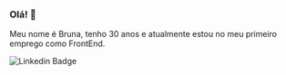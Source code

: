 ### Olá! 👋

Meu nome é Bruna, tenho 30 anos e atualmente estou no meu primeiro emprego como FrontEnd.

![Linkedin Badge](https://img.shields.io/badge/-Linkedin-blue?style=flat-square&logo=Linkedin&logoColor=white&link=https://www.linkedin.com/in/bruna-barros-8180a4213/)
<!--
**brunanunesbarros/brunanunesbarros** is a ✨ _special_ ✨ repository because its `README.md` (this file) appears on your GitHub profile. -->

